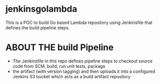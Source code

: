 # jenkinsgolambda

This is a POC to build Go based Lambda repository using Jenkinsfile that defines the build pipeline steps.

# ABOUT THE **build** Pipeline
* The Jenkinsfile in this repo defines pipeline steps to checkout source code from SCM, build, run unit tests, package
* the artifact (with version tagging) and then uploads it into a configured Jenkins S3 bucket which acts as a build artifact repository
